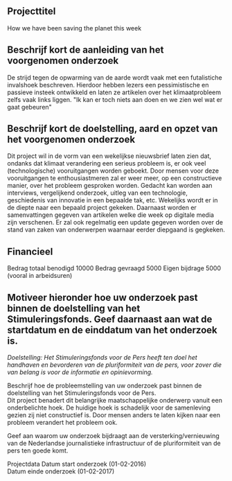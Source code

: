 ## Projecttitel

How we have been saving the planet this week

## Beschrijf kort de aanleiding van het voorgenomen onderzoek

De strijd tegen de opwarming van de aarde wordt vaak met een futalistiche invalshoek beschreven. Hierdoor hebben lezers een pessimistische en passieve insteek ontwikkeld en laten ze artikelen over het klimaatprobleem zelfs vaak links liggen. "Ik kan er toch niets aan doen en we zien wel wat er gaat gebeuren"

## Beschrijf kort de doelstelling, aard en opzet van het voorgenomen onderzoek

Dit project wil in de vorm van een wekelijkse nieuwsbrief laten zien dat, ondanks dat klimaat verandering een serieus probleem is, er ook veel (technologische) vooruitgangen worden geboekt. Door mensen voor deze vooruitgangen te enthousiastmeren zal er weer meer, op een constructieve manier, over het probleem gesproken worden. Gedacht kan worden aan interviews, vergelijkend onderzoek, uitleg van een technologie, geschiedenis van innovatie in een bepaalde tak, etc. Wekelijks wordt er in de diepte naar een bepaald project gekeken. Daarnaast worden er samenvattingen gegeven van artikelen welke die week op digitale media zijn verschenen. Er zal ook regelmatig een update gegeven worden over de stand van zaken van onderwerpen waarnaar eerder diepgaand is gegkeken.

## Financieel

Bedrag totaal benodigd  10000
Bedrag gevraagd  5000
Eigen bijdrage 5000 (vooral in arbeidsuren)

## Motiveer hieronder hoe uw onderzoek past binnen de doelstelling van het Stimuleringsfonds. Geef daarnaast aan wat de startdatum en  de einddatum van het onderzoek is.
*Doelstelling: Het Stimuleringsfonds voor de Pers heeft ten doel het handhaven en bevorderen van de pluriformiteit van de pers, voor zover die van belang is voor de informatie en opinievorming.*

Beschrijf hoe de probleemstelling van uw onderzoek past binnen de doelstelling van het Stimuleringsfonds voor de Pers.	   	
Dit project benadert dit belangrijke maatschappelijke onderwerp vanuit een onderbelichte hoek. De huidige hoek is schadelijk voor de samenleving gezien zij niet constructief is. Door mensen anders te laten kijken naar een probleem verandert het probleem ook.

Geef aan waarom uw onderzoek bijdraagt aan de versterking/vernieuwing van de Nederlandse journalistieke infrastructuur of de pluriformiteit van de pers ten goede komt.	   	




Projectdata
Datum start onderzoek (01-02-2016)	   	
Datum einde onderzoek (01-02-2017)	   	
